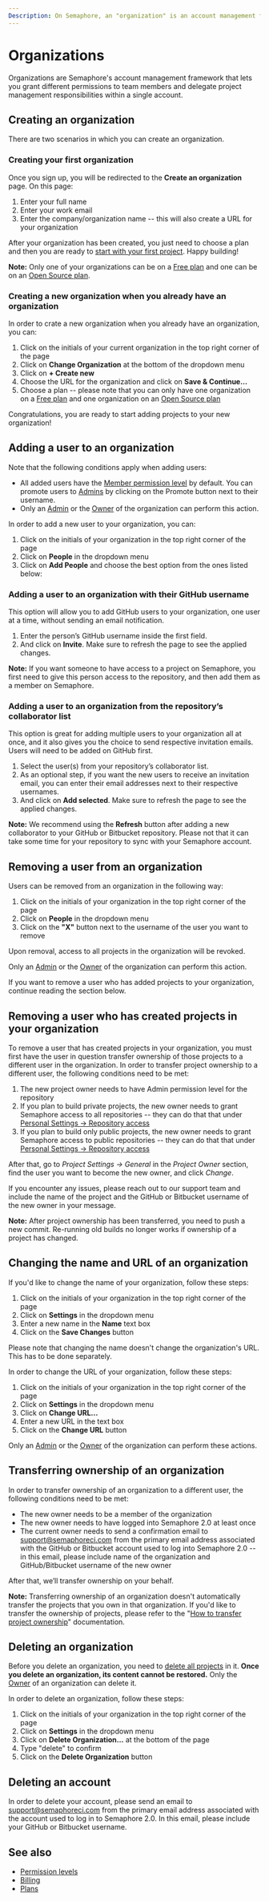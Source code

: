 ```yaml
---
Description: On Semaphore, an "organization" is an account management framework that lets you grant different permissions to team members and delegate project management within your account.
---
```


# Organizations

Organizations are Semaphore's account management framework that lets you 
grant different permissions to team members and delegate project management 
responsibilities within a single account.

## Creating an organization

There are two scenarios in which you can create an organization.

### Creating your first organization

Once you sign up, you will be redirected to the **Create an organization** page. On this page:

1. Enter your full name
2. Enter your work email
3. Enter the company/organization name -- this will also create a URL for your organization

After your organization has been created, you just need to choose a plan and then you are ready to 
[start with your first project][guided-tour]. Happy building!

**Note:** Only one of your organizations can be on a [Free plan](https://docs.semaphoreci.com/account-management/plans/#free-plan) and one can be on an [Open Source plan](https://docs.semaphoreci.com/account-management/plans/#open-source-plan).

### Creating a new organization when you already have an organization

In order to crate a new organization when you already have an organization, you can:
 
1. Click on the initials of your current organization in the top right corner of the page
2. Click on **Change Organization** at the bottom of the dropdown menu
3. Click on **+ Create new**
4. Choose the URL for the organization and click on **Save & Continue…**
4. Choose a plan -- please note that you can only have one organization on a [Free plan](https://docs.semaphoreci.com/account-management/plans/#free-plan) 
and one organization on an [Open Source plan](https://docs.semaphoreci.com/account-management/plans/#open-source-plan)

Congratulations, you are ready to start adding projects to your new organization!

## Adding a user to an organization

Note that the following conditions apply when adding users: 

- All added users have the [Member permission level](https://docs.semaphoreci.com/account-management/permission-levels/#members) by default. You can promote users to [Admins](https://docs.semaphoreci.com/account-management/permission-levels/#admins) by clicking on the Promote button next to their username.
- Only an [Admin](https://docs.semaphoreci.com/account-management/permission-levels/#admins) or the [Owner](https://docs.semaphoreci.com/account-management/permission-levels/#owner) of the organization can perform this action.

In order to add a new user to your organization, you can:

1. Click on the initials of your organization in the top right corner of the page
2. Click on **People** in the dropdown menu
3. Click on **Add People** and choose the best option from the ones listed below:

### Adding a user to an organization with their GitHub username

This option will allow you to add GitHub users to your organization, one user at a time, without sending an email notification. 
1. Enter the person’s GitHub username inside the first field.
2. And click on **Invite**. Make sure to refresh the page to see the applied changes. 

**Note:** If you want someone to have access to a project on Semaphore, you first need to give this person access to the repository, and then add them as a member on Semaphore.

### Adding a user to an organization from the repository’s collaborator list

This option is great for adding multiple users to your organization all at once, and it also gives you the choice to send respective invitation emails. Users will need to be added on GitHub first.

1. Select the user(s) from your repository’s collaborator list. 
2. As an optional step, if you want the new users to receive an invitation email, you can enter their email addresses next to their respective usernames.
3. And click on **Add selected**. Make sure to refresh the page to see the applied changes. 

**Note:** We recommend using the **Refresh** button after adding a new collaborator to your GitHub or Bitbucket repository. Please not that it can take some time for your repository to sync with your Semaphore account. 

## Removing a user from an organization

Users can be removed from an organization in the following way:

1. Click on the initials of your organization in the top right corner of the page
2. Click on **People** in the dropdown menu
3. Click on the **"X"** button next to the username of the user you want to remove

Upon removal, access to all projects in the organization will be revoked.

Only an [Admin](https://docs.semaphoreci.com/account-management/permission-levels/#admins) or the [Owner](https://docs.semaphoreci.com/account-management/permission-levels/#owner) of the organization can perform this action.

If you want to remove a user who has added projects to your organization, continue reading the section below.

## Removing a user who has created projects in your organization
To remove a user that has created projects in your organization, you must first have the user in question transfer ownership of those projects to a different user in the organization. In order to transfer project ownership to a different user, the following 
conditions need to be met:

1. The new project owner needs to have Admin permission level for the repository
2. If you plan to build private projects, the new owner needs to grant Semaphore access to all repositories -- they can do that that under [Personal Settings -> Repository access](https://me.semaphoreci.com/account)
3. If you plan to build only public projects, the new owner needs to grant Semaphore access to public repositories -- they can do that that under [Personal Settings -> Repository access](https://me.semaphoreci.com/account)

After that, go to _Project Settings -> General_ in the _Project Owner_ section, find the user you want to become the new owner, and click _Change_.

If you encounter any issues, please reach out to our support team
and include the name of the project and the GitHub or Bitbucket username of the new owner in your message.

**Note:** After project ownership has been transferred, you need to push a new commit. 
Re-running old builds no longer works if ownership of a project has changed.

## Changing the name and URL of an organization

If you'd like to change the name of your organization, follow these steps:

1. Click on the initials of your organization in the top right corner of the page
2. Click on **Settings** in the dropdown menu
3. Enter a new name in the **Name** text box
3. Click on the **Save Changes** button

Please note that changing the name doesn't change the organization's URL. This has 
to be done separately.

In order to change the URL of your organization, follow these steps:

1. Click on the initials of your organization in the top right corner of the page
2. Click on **Settings** in the dropdown menu
3. Click on **Change URL...**
4. Enter a new URL in the text box
5. Click on the **Change URL** button

Only an [Admin](https://docs.semaphoreci.com/account-management/permission-levels/#admin) or the [Owner](https://docs.semaphoreci.com/account-management/permission-levels/#owner) of the organization can perform these actions.

## Transferring ownership of an organization

In order to transfer ownership of an organization to a different user, the following conditions need
to be met:

- The new owner needs to be a member of the organization
- The new owner needs to have logged into Semaphore 2.0 at least once
- The current owner needs to send a confirmation email to [support@semaphoreci.com](mailto:support@semaphoreci.com)
  from the primary email address associated with the GitHub or Bitbucket account used to log into
  Semaphore 2.0 -- in this email, please include name of the organization and
  GitHub/Bitbucket username of the new owner

After that, we’ll transfer ownership on your behalf.

**Note:** Transferring ownership of an organization doesn't automatically transfer 
the projects that you own in that organization. If you'd like to transfer the ownership of 
projects, please refer to the "[How to transfer project ownership](https://docs.semaphoreci.com/faq/managing-projects/#how-to-transfer-project-ownership)" documentation.

## Deleting an organization 

Before you delete an organization, you need to [delete all projects][project-mgmt] in it. 
**Once you delete an organization, its content cannot be restored.** 
Only the [Owner](https://docs.semaphoreci.com/account-management/permission-levels/#owner) of an organization can delete it.

In order to delete an organization, follow these steps:

1. Click on the initials of your organization in the top right corner of the page
2. Click on **Settings** in the dropdown menu
3. Click on **Delete Organization...** at the bottom of the page
4. Type "delete" to confirm
5. Click on the **Delete Organization** button

## Deleting an account

In order to delete your account, please send an email to
[support@semaphoreci.com](mailto:support@semaphoreci.com) from the primary email
address associated with the account used to log in to Semaphore 2.0.
In this email, please include your GitHub or Bitbucket username.

## See also

- [Permission levels](https://docs.semaphoreci.com/account-management/permission-levels/)
- [Billing](https://docs.semaphoreci.com/account-management/billing/)
- [Plans](https://docs.semaphoreci.com/account-management/plans/)

[guided-tour]: ../guided-tour/getting-started.md
[project-mgmt]: ../faq/managing-projects.md
